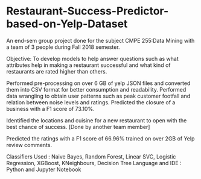 # Restaurant-Success-Predictor-based-on-Yelp-Dataset
An end-sem group project done for the subject CMPE 255:Data Mining with a team of 3 people during Fall 2018 semester.

Objective: To develop models to help answer questions such as what attributes help in making a restaurant successful and what kind of restaurants are rated higher than others.

Performed pre-processing on over 6 GB of yelp JSON files and converted them into CSV format for better consumption and readability.
Performed data wrangling to obtain user patterns such as peak customer footfall and relation between noise levels and ratings.
Predicted the closure of a business with a F1 score of 73.10%.

Identified the locations and cuisine for a new restaurant to open with the best chance of success. [Done by another team member]

Predicted the ratings with a F1 score of 66.96% trained on over 2GB of Yelp review comments.

Classifiers Used : Naive Bayes, Random Forest, Linear SVC, Logistic Regression, XGBoost, KNeighbours, Decision Tree
Language and IDE : Python and Jupyter Notebook
